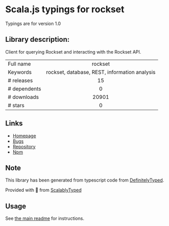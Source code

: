 
# Scala.js typings for rockset

Typings are for version 1.0

## Library description:
Client for querying Rockset and interacting with the Rockset API.

|                    |                 |
| ------------------ | :-------------: |
| Full name          | rockset |
| Keywords           | rockset, database, REST, information analysis |
| # releases         | 15 |
| # dependents       | 0 |
| # downloads        | 20901 |
| # stars            | 0 |

## Links
- [Homepage](https://github.com/rockset/rockset-node-client#readme)
- [Bugs](https://github.com/rockset/rockset-node-client/issues)
- [Repository](https://github.com/rockset/rockset-node-client)
- [Npm](https://www.npmjs.com/package/rockset)
    


## Note
This library has been generated from typescript code from [DefinitelyTyped](https://definitelytyped.org).

Provided with :purple_heart: from [ScalablyTyped](https://github.com/oyvindberg/ScalablyTyped)

## Usage
See [the main readme](../../readme.md) for instructions.


